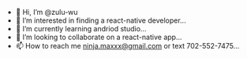 - 👋 Hi, I’m @zulu-wu
- 👀 I’m interested in finding a react-native developer...
- 🌱 I’m currently learning andriod studio...
- 💞️ I’m looking to collaborate on a react-native app...
- 📫 How to reach me ninja.maxxx@gmail.com or text 702-552-7475...

<!---
zulu-wu/zulu-wu is a ✨ special ✨ repository because its `README.md` (this file) appears on your GitHub profile.
You can click the Preview link to take a look at your changes.
--->
